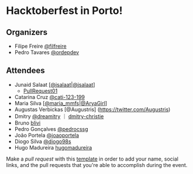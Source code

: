 # Hacktoberfest in Porto!

## Organizers
* Filipe Freire [@filfreire](https://twitter.com/filrfreire)
* Pedro Tavares [@ordepdev](https://twitter.com/ordepdev)

## Attendees
* Junaid Salaat [[@jsalaat](https://twitter.com/jsalaat)|[@jsalaat](https://github.com/jsalaat)]
  * [PullRequest01](https://github.com/js-web-framework/js-web-framework.com/pull/3)
* Catarina Cruz [@cati-123-199](https://github.com/cati-123-199)
* Maria Silva [[@maria_mmfs](https://twitter.com/maria_mmfs)|[@AryaGirl](https://github.com/AryaGirl)]
* Augustas Verbickas [@Augustris] (https://twitter.com/Augustris)
* Dmitry  [@dreamitry](https://twitter.com/dreamitry) ｜ [dmitry-christie](https://github.com/dmitry-christie)
* Bruno [blivi](https://github.com/blivi)
* Pedro Gonçalves [@pedrocssg](https://github.com/Pedrocssg)
* João Portela [@joaoportela](https://github.com/joaoportela)
* Diogo Silva [@diogo98s](https://twitter.com/diogo98s)
* Hugo Madureira [hugomadureira](https://github.com/hugomadureira)

Make a *pull request* with this [template](https://github.com/HacktoberfestOPO/2017/blob/master/template.md)
in order to add your name, social links, and the pull requests that you're able to accomplish during the event.
